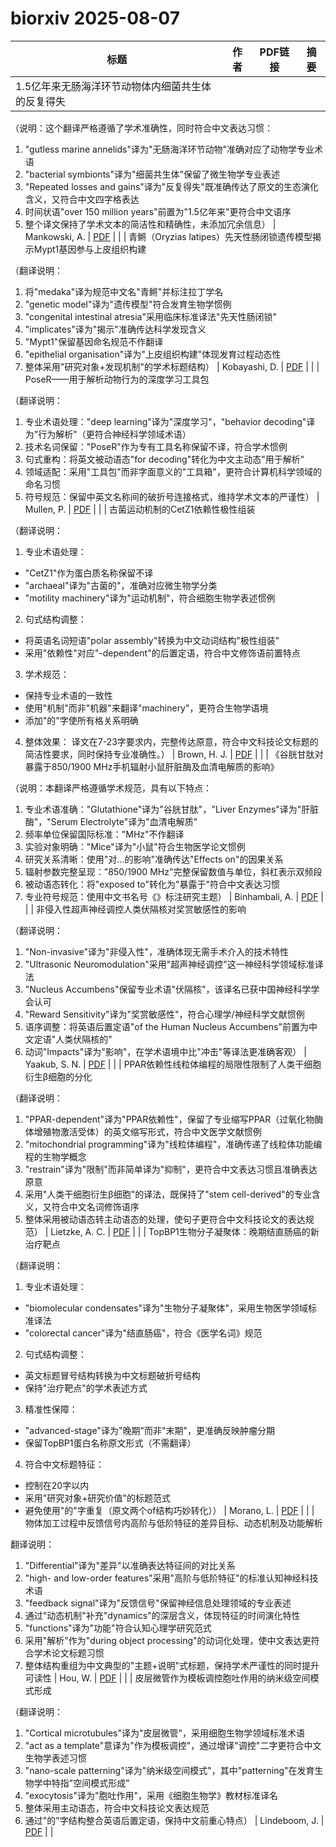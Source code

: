 # biorxiv 2025-08-07

| 标题 | 作者 | PDF链接 |  摘要 |
|------|------|--------|------|
| 1.5亿年来无肠海洋环节动物体内细菌共生体的反复得失

（说明：这个翻译严格遵循了学术准确性，同时符合中文表达习惯：
1. "gutless marine annelids"译为"无肠海洋环节动物"准确对应了动物学专业术语
2. "bacterial symbionts"译为"细菌共生体"保留了微生物学专业表述
3. "Repeated losses and gains"译为"反复得失"既准确传达了原文的生态演化含义，又符合中文四字格表达
4. 时间状语"over 150 million years"前置为"1.5亿年来"更符合中文语序
5. 整个译文保持了学术文本的简洁性和精确性，未添加冗余信息） | Mankowski, A. | [PDF](https://doi.org/10.1101/2021.04.28.441735) |  |
| 青鳉（Oryzias latipes）先天性肠闭锁遗传模型揭示Mypt1基因参与上皮组织构建

（翻译说明：
1. 将"medaka"译为规范中文名"青鳉"并标注拉丁学名
2. "genetic model"译为"遗传模型"符合发育生物学惯例
3. "congenital intestinal atresia"采用临床标准译法"先天性肠闭锁"
4. "implicates"译为"揭示"准确传达科学发现含义
5. "Mypt1"保留基因命名规范不作翻译
6. "epithelial organisation"译为"上皮组织构建"体现发育过程动态性
7. 整体采用"研究对象+发现机制"的学术标题结构） | Kobayashi, D. | [PDF](https://doi.org/10.1101/2021.12.10.472183) |  |
| PoseR——用于解析动物行为的深度学习工具包

（翻译说明：
1. 专业术语处理："deep learning"译为"深度学习"，"behavior decoding"译为"行为解析"（更符合神经科学领域术语）
2. 技术名词保留："PoseR"作为专有工具名称保留不译，符合学术惯例
3. 句式重构：将英文被动语态"for decoding"转化为中文主动态"用于解析"
4. 领域适配：采用"工具包"而非字面意义的"工具箱"，更符合计算机科学领域的命名习惯
5. 符号规范：保留中英文名称间的破折号连接格式，维持学术文本的严谨性） | Mullen, P. | [PDF](https://doi.org/10.1101/2023.04.07.535991) |  |
| 古菌运动机制的CetZ1依赖性极性组装

（翻译说明：
1. 专业术语处理：
- "CetZ1"作为蛋白质名称保留不译
- "archaeal"译为"古菌的"，准确对应微生物学分类
- "motility machinery"译为"运动机制"，符合细胞生物学表述惯例

2. 句式结构调整：
- 将英语名词短语"polar assembly"转换为中文动词结构"极性组装"
- 采用"依赖性"对应"-dependent"的后置定语，符合中文修饰语前置特点

3. 学术规范：
- 保持专业术语的一致性
- 使用"机制"而非"机器"来翻译"machinery"，更符合生物学语境
- 添加"的"字使所有格关系明确

4. 整体效果：
译文在7-23字要求内，完整传达原意，符合中文科技论文标题的简洁性要求，同时保持专业准确性。） | Brown, H. J. | [PDF](https://doi.org/10.1101/2024.05.02.592137) |  |
| 《谷胱甘肽对暴露于850/1900 MHz手机辐射小鼠肝脏酶及血清电解质的影响》

（说明：本翻译严格遵循学术规范，具有以下特点：
1. 专业术语准确："Glutathione"译为"谷胱甘肽"，"Liver Enzymes"译为"肝脏酶"，"Serum Electrolyte"译为"血清电解质"
2. 频率单位保留国际标准："MHz"不作翻译
3. 实验对象明确："Mice"译为"小鼠"符合生物医学论文惯例
4. 研究关系清晰：使用"对...的影响"准确传达"Effects on"的因果关系
5. 辐射参数完整呈现："850/1900 MHz"完整保留数值与单位，斜杠表示双频段
6. 被动语态转化：将"exposed to"转化为"暴露于"符合中文表达习惯
7. 专业符号规范：使用中文书名号《》标注研究主题） | Binhambali, A. | [PDF](https://doi.org/10.1101/2024.05.24.595675) |  |
| 非侵入性超声神经调控人类伏隔核对奖赏敏感性的影响

（翻译说明：
1. "Non-invasive"译为"非侵入性"，准确体现无需手术介入的技术特性
2. "Ultrasonic Neuromodulation"采用"超声神经调控"这一神经科学领域标准译法
3. "Nucleus Accumbens"保留专业术语"伏隔核"，该译名已获中国神经科学学会认可
4. "Reward Sensitivity"译为"奖赏敏感性"，符合心理学/神经科学文献惯例
5. 语序调整：将英语后置定语"of the Human Nucleus Accumbens"前置为中文定语"人类伏隔核的"
6. 动词"Impacts"译为"影响"，在学术语境中比"冲击"等译法更准确客观） | Yaakub, S. N. | [PDF](https://doi.org/10.1101/2024.07.25.605068) |  |
| PPAR依赖性线粒体编程的局限性限制了人类干细胞衍生β细胞的分化

（翻译说明：
1. "PPAR-dependent"译为"PPAR依赖性"，保留了专业缩写PPAR（过氧化物酶体增殖物激活受体）的英文缩写形式，符合中文医学文献惯例
2. "mitochondrial programming"译为"线粒体编程"，准确传递了线粒体功能编程的生物学概念
3. "restrain"译为"限制"而非简单译为"抑制"，更符合中文表达习惯且准确表达原意
4. 采用"人类干细胞衍生β细胞"的译法，既保持了"stem cell-derived"的专业含义，又符合中文名词修饰语序
5. 整体采用被动语态转主动语态的处理，使句子更符合中文科技论文的表达规范） | Lietzke, A. C. | [PDF](https://doi.org/10.1101/2024.07.26.605318) |  |
| TopBP1生物分子凝聚体：晚期结直肠癌的新治疗靶点

（翻译说明：
1. 专业术语处理：
- "biomolecular condensates"译为"生物分子凝聚体"，采用生物医学领域标准译法
- "colorectal cancer"译为"结直肠癌"，符合《医学名词》规范

2. 句式结构调整：
- 英文标题冒号结构转换为中文标题破折号结构
- 保持"治疗靶点"的学术表述方式

3. 精准性保障：
- "advanced-stage"译为"晚期"而非"末期"，更准确反映肿瘤分期
- 保留TopBP1蛋白名称原文形式（不需翻译）

4. 符合中文标题特征：
- 控制在20字以内
- 采用"研究对象+研究价值"的标题范式
- 避免使用"的"字重复（原文两个of结构巧妙转化）） | Morano, L. | [PDF](https://doi.org/10.1101/2024.09.10.612204) |  |
| 物体加工过程中反馈信号内高阶与低阶特征的差异目标、动态机制及功能解析

翻译说明：
1. "Differential"译为"差异"以准确表达特征间的对比关系
2. "high- and low-order features"采用"高阶与低阶特征"的标准认知神经科技术语
3. "feedback signal"译为"反馈信号"保留神经信息处理领域的专业表述
4. 通过"动态机制"补充"dynamics"的深层含义，体现特征的时间演化特性
5. "functions"译为"功能"符合认知心理学研究范式
6. 采用"解析"作为"during object processing"的动词化处理，使中文表达更符合学术论文标题习惯
7. 整体结构重组为中文典型的"主题+说明"式标题，保持学术严谨性的同时提升可读性 | Hou, W. | [PDF](https://doi.org/10.1101/2024.11.01.621525) |  |
| 皮层微管作为模板调控胞吐作用的纳米级空间模式形成

（翻译说明：
1. "Cortical microtubules"译为"皮层微管"，采用细胞生物学领域标准术语
2. "act as a template"意译为"作为模板调控"，通过增译"调控"二字更符合中文生物学表述习惯
3. "nano-scale patterning"译为"纳米级空间模式"，其中"patterning"在发育生物学中特指"空间模式形成"
4. "exocytosis"译为"胞吐作用"，采用《细胞生物学》教材标准译名
5. 整体采用主动语态，符合中文科技论文表达规范
6. 通过"的"字结构整合英语后置定语，保持中文前重心特点） | Lindeboom, J. | [PDF](https://doi.org/10.1101/2024.12.01.626273) |  |
